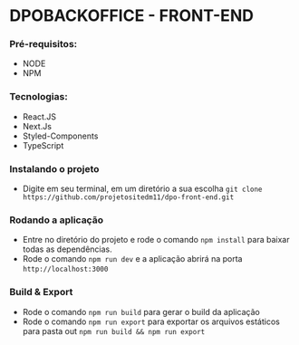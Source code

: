 # DPOBACKOFFICE - FRONT-END

### Pré-requisitos: 
- NODE
- NPM

### Tecnologias: 
- React.JS
- Next.Js
- Styled-Components 
- TypeScript

### Instalando o projeto
- Digite em seu terminal, em um diretório a sua escolha ``` git clone https://github.com/projetositedm11/dpo-front-end.git ```

### Rodando a aplicação 
* Entre no diretório do projeto e rode o comando ``` npm install ``` para baixar todas as dependências. 
* Rode o comando ``` npm run dev ``` e a aplicação abrirá na porta ``` http://localhost:3000 ```


### Build & Export 
* Rode o comando ``` npm run build ``` para gerar o build da aplicação 
* Rode o comando ``` npm run export ``` para exportar os arquivos estáticos para pasta out 
``` npm run build && npm run export ``` 

